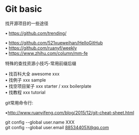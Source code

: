 # Git basic

找开源项目的一些途径

• <https://github.com/trending/></br>

• <https://github.com/521xueweihan/HelloGitHub></br>
• <https://github.com/ruanyf/weekly></br>
• <https://www.zhihu.com/column/mm-fe></br>

特殊的查找资源小技巧-常用前缀后缀

• 找百科大全 awesome xxx</br>
• 找例子 xxx sample</br>
• 找空项目架子 xxx starter / xxx boilerplate </br>
• 找教程  xxx tutorial</br>

git常用命令行:

•<http://www.ruanyifeng.com/blog/2015/12/git-cheat-sheet.html>

git config --global user.name XXX</br>
git config --global user.email 88534405X@qq.com

